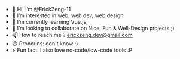 - 👋 Hi, I’m @ErickZeng-11
- 👀 I’m interested in web, web dev, web design
- 🌱 I’m currently learning Vue.js, 
- 💞️ I’m looking to collaborate on Nice, Fun & Well-Design projects ;)
- 📫 How to reach me ? erickzeng.dev@gmail.com 
- 😄 Pronouns: don't know :)
- ⚡ Fun fact: I also love no-code/low-code tools :P

<!---
ErickZeng-11/ErickZeng-11 is a ✨ special ✨ repository because its `README.md` (this file) appears on your GitHub profile.
You can click the Preview link to take a look at your changes.
--->
